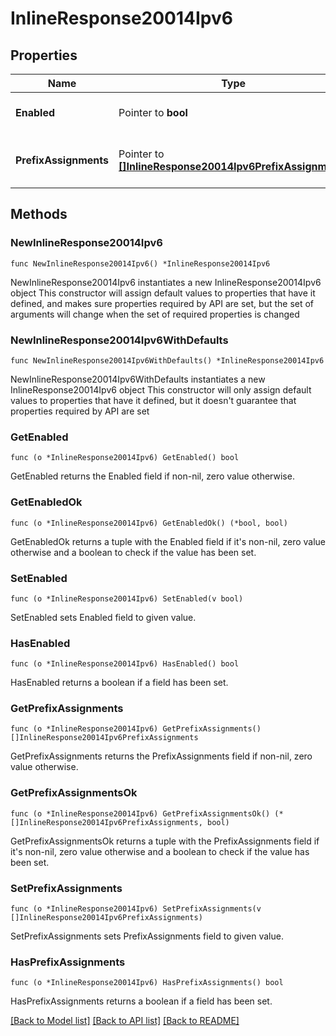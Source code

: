 # InlineResponse20014Ipv6

## Properties

Name | Type | Description | Notes
------------ | ------------- | ------------- | -------------
**Enabled** | Pointer to **bool** | Enable IPv6 on single LAN | [optional] 
**PrefixAssignments** | Pointer to [**[]InlineResponse20014Ipv6PrefixAssignments**](InlineResponse20014Ipv6PrefixAssignments.md) | Prefix assignments on the single LAN | [optional] 

## Methods

### NewInlineResponse20014Ipv6

`func NewInlineResponse20014Ipv6() *InlineResponse20014Ipv6`

NewInlineResponse20014Ipv6 instantiates a new InlineResponse20014Ipv6 object
This constructor will assign default values to properties that have it defined,
and makes sure properties required by API are set, but the set of arguments
will change when the set of required properties is changed

### NewInlineResponse20014Ipv6WithDefaults

`func NewInlineResponse20014Ipv6WithDefaults() *InlineResponse20014Ipv6`

NewInlineResponse20014Ipv6WithDefaults instantiates a new InlineResponse20014Ipv6 object
This constructor will only assign default values to properties that have it defined,
but it doesn't guarantee that properties required by API are set

### GetEnabled

`func (o *InlineResponse20014Ipv6) GetEnabled() bool`

GetEnabled returns the Enabled field if non-nil, zero value otherwise.

### GetEnabledOk

`func (o *InlineResponse20014Ipv6) GetEnabledOk() (*bool, bool)`

GetEnabledOk returns a tuple with the Enabled field if it's non-nil, zero value otherwise
and a boolean to check if the value has been set.

### SetEnabled

`func (o *InlineResponse20014Ipv6) SetEnabled(v bool)`

SetEnabled sets Enabled field to given value.

### HasEnabled

`func (o *InlineResponse20014Ipv6) HasEnabled() bool`

HasEnabled returns a boolean if a field has been set.

### GetPrefixAssignments

`func (o *InlineResponse20014Ipv6) GetPrefixAssignments() []InlineResponse20014Ipv6PrefixAssignments`

GetPrefixAssignments returns the PrefixAssignments field if non-nil, zero value otherwise.

### GetPrefixAssignmentsOk

`func (o *InlineResponse20014Ipv6) GetPrefixAssignmentsOk() (*[]InlineResponse20014Ipv6PrefixAssignments, bool)`

GetPrefixAssignmentsOk returns a tuple with the PrefixAssignments field if it's non-nil, zero value otherwise
and a boolean to check if the value has been set.

### SetPrefixAssignments

`func (o *InlineResponse20014Ipv6) SetPrefixAssignments(v []InlineResponse20014Ipv6PrefixAssignments)`

SetPrefixAssignments sets PrefixAssignments field to given value.

### HasPrefixAssignments

`func (o *InlineResponse20014Ipv6) HasPrefixAssignments() bool`

HasPrefixAssignments returns a boolean if a field has been set.


[[Back to Model list]](../README.md#documentation-for-models) [[Back to API list]](../README.md#documentation-for-api-endpoints) [[Back to README]](../README.md)


